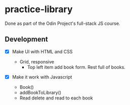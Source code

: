 # practice-library

Done as part of the Odin Project's full-stack JS course.

## Development

- [x] Make UI with HTML and CSS
    - Grid, responsive
        - Top left item add book form. Rest full of books.

- [x] Make it work with Javascript
    - Book()
    - addBookToLibrary()
    - Read delete and read to each book